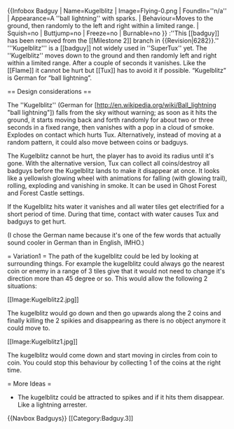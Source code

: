 {{Infobox Badguy
| Name=Kugelblitz
| Image=Flying-0.png
| FoundIn=''n/a''
| Appearance=A ''ball lightning'' with sparks.
| Behaviour=Moves to the ground, then randomly to the left and right within a limited range.
| Squish=no
| Buttjump=no
| Freeze=no
| Burnable=no
}}
:''This [[badguy]] has been removed from the [[Milestone 2]] branch in {{Revision|6282}}.''
'''Kugelblitz''' is a [[badguy]] not widely used in ''SuperTux'' yet. The ''Kugelblitz'' moves down to the ground and then randomly left and right within a limited range. After a couple of seconds it vanishes. Like the [[Flame]] it cannot be hurt but [[Tux]] has to avoid it if possible. “Kugelblitz” is German for “ball lightning”.

== Design considerations ==

The ''Kugelblitz'' (German for [http://en.wikipedia.org/wiki/Ball_lightning "ball lightning"]) falls from the sky without warning; as soon as it hits the ground, it starts moving back and forth randomly for about two or three seconds in a fixed range, then vanishes with a pop in a cloud of smoke. Explodes on contact which hurts Tux. Alternatively, instead of moving at a random pattern, it could also move between coins or badguys.

The Kugelblitz cannot be hurt, the player has to avoid its radius until it's gone. With the alternative version, Tux can collect all coins/destroy all badguys before the Kugelblitz lands to make it disappear at once. It looks like a yellowish glowing wheel with animations for falling (with glowing trail), rolling, exploding and vanishing in smoke. It can be used in Ghost Forest and Forest Castle settings.

If the Kugelblitz hits water it vanishes and all water tiles get electrified for a short period of time. During that time, contact with water causes Tux and badguys to get hurt.

(I chose the German name because it's one of the few words that actually sound cooler in German than in English, IMHO.)

= Variation1 =
The path of the kugelblitz could be led by looking at surrounding things. For example the kugelblitz could always go the nearest coin or enemy in a range of 3 tiles give that it would not need to change it's direction more than 45 degree or so. This would allow the following 2 situations:

[[Image:Kugelblitz2.jpg]]

The kugelblitz would go down and then go upwards along the 2 coins and finally killing the 2 spikies and disappearing as there is no object anymore it could move to.

[[Image:Kugelblitz1.jpg]]

The kugelblitz would come down and start moving in circles from coin to coin. You could stop this behaviour by collecting 1 of the coins at the right time.

= More Ideas =

* The kugelblitz could be attracted to spikes and if it hits them disappear. Like a lightning arrester.

{{Navbox Badguys}}
[[Category:Badguy.3]]

